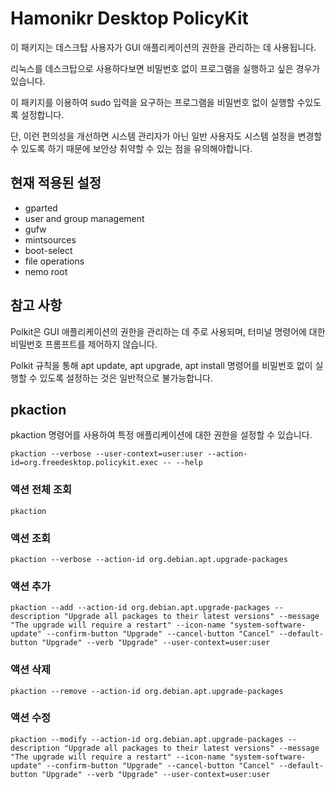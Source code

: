 # Hamonikr Desktop PolicyKit

이 패키지는 데스크탑 사용자가 GUI 애플리케이션의 권한을 관리하는 데 사용됩니다.

리눅스를 데스크탑으로 사용하다보면 비밀번호 없이 프로그램을 실행하고 싶은 경우가 있습니다.

이 패키지를 이용하여 sudo 입력을 요구하는 프로그램을 비밀번호 없이 실행할 수있도록 설정합니다.

단, 이런 편의성을 개선하면 시스템 관리자가 아닌 일반 사용자도 시스템 설정을 변경할 수 있도록 하기 때문에 보안상 취약할 수 있는 점을 유의해야합니다.


## 현재 적용된 설정

- gparted
- user and group management
- gufw
- mintsources
- boot-select
- file operations
- nemo root

## 참고 사항

Polkit은 GUI 애플리케이션의 권한을 관리하는 데 주로 사용되며, 터미널 명령어에
대한 비밀번호 프롬프트를 제어하지 않습니다.

Polkit 규칙을 통해 apt update, apt upgrade, apt install 명령어를 비밀번호 없이 실행할 수 있도록 설정하는 것은 일반적으로 불가능합니다. 

## pkaction

pkaction 명령어를 사용하여 특정 애플리케이션에 대한 권한을 설정할 수 있습니다.

```
pkaction --verbose --user-context=user:user --action-id=org.freedesktop.policykit.exec -- --help
```

### 액션 전체 조회

```
pkaction
```

### 액션 조회

```
pkaction --verbose --action-id org.debian.apt.upgrade-packages
```

### 액션 추가

```
pkaction --add --action-id org.debian.apt.upgrade-packages --description "Upgrade all packages to their latest versions" --message "The upgrade will require a restart" --icon-name "system-software-update" --confirm-button "Upgrade" --cancel-button "Cancel" --default-button "Upgrade" --verb "Upgrade" --user-context=user:user
```

### 액션 삭제

```
pkaction --remove --action-id org.debian.apt.upgrade-packages
```

### 액션 수정

```
pkaction --modify --action-id org.debian.apt.upgrade-packages --description "Upgrade all packages to their latest versions" --message "The upgrade will require a restart" --icon-name "system-software-update" --confirm-button "Upgrade" --cancel-button "Cancel" --default-button "Upgrade" --verb "Upgrade" --user-context=user:user
``` 